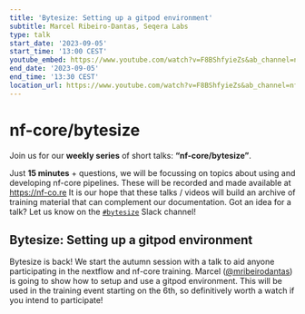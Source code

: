 ```yaml
---
title: 'Bytesize: Setting up a gitpod environment'
subtitle: Marcel Ribeiro-Dantas, Seqera Labs
type: talk
start_date: '2023-09-05'
start_time: '13:00 CEST'
youtube_embed: https://www.youtube.com/watch?v=F8BShfyieZs&ab_channel=nf-core
end_date: '2023-09-05'
end_time: '13:30 CEST'
location_url: https://www.youtube.com/watch?v=F8BShfyieZs&ab_channel=nf-core
---
```


# nf-core/bytesize

Join us for our **weekly series** of short talks: **“nf-core/bytesize”**.

Just **15 minutes** + questions, we will be focussing on topics about using and developing nf-core pipelines.
These will be recorded and made available at <https://nf-co.re>
It is our hope that these talks / videos will build an archive of training material that can complement our documentation. Got an idea for a talk? Let us know on the [`#bytesize`](https://nfcore.slack.com/channels/bytesize) Slack channel!

## Bytesize: Setting up a gitpod environment

Bytesize is back! We start the autumn session with a talk to aid anyone participating in the nextflow and nf-core training. Marcel ([@mribeirodantas](https://github.com/mribeirodantas)) is going to show how to setup and use a gitpod environment. This will be used in the training event starting on the 6th, so definitively worth a watch if you intend to participate!

